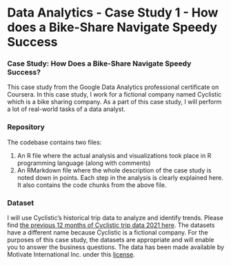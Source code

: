 # Data Analytics - Case Study 1 - How does a Bike-Share Navigate Speedy Success
### **Case Study: How Does a Bike-Share Navigate Speedy Success?** 
This case study from the Google Data Analytics professional certificate on Coursera. In this case study, I work for a fictional company named Cyclistic which is a bike sharing company. As a part of this case study, I will perform a lot of real-world tasks of a data analyst.

### **Repository**

The codebase contains two files:

1. An R file where the actual analysis and visualizations took place in R programming language (along with comments)
2. An RMarkdown file where the whole description of the case study is noted down in points. Each step in the analysis is clearly explained here. It also contains the code chunks from the above file.

### **Dataset**

I will use Cyclistic’s historical trip data to analyze and identify trends. Please find [the previous 12 months of Cyclistic trip data 2021 here](https://divvy-tripdata.s3.amazonaws.com/index.html). The datasets have a different name because Cyclistic is a fictional company. For the purposes of this case study, the datasets are appropriate and will enable you to answer the business questions. The data has been made available by Motivate International Inc. under this [license](https://www.divvybikes.com/data-license-agreement).
